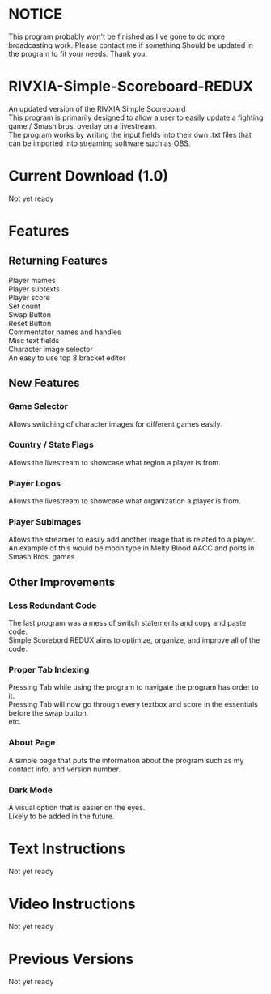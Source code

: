 # NOTICE
This program probably won't be finished as I've gone to do more broadcasting work. Please contact me if something
Should be updated in the program to fit your needs.
Thank you.

# RIVXIA-Simple-Scoreboard-REDUX
An updated version of the RIVXIA Simple Scoreboard   
This program is primarily designed to allow a user to easily update a fighting game / Smash bros. overlay on a livestream.  
The program works by writing the input fields into their own .txt files that can be imported into streaming software such as OBS.

# Current Download (1.0)
Not yet ready

# Features
## Returning Features  
Player mames  
Player subtexts  
Player score  
Set count  
Swap Button  
Reset Button  
Commentator names and handles  
Misc text fields  
Character image selector  
An easy to use top 8 bracket editor  

## New Features
### Game Selector
Allows switching of character images for different games easily.
### Country / State Flags
Allows the livestream to showcase what region a player is from.
### Player Logos
Allows the livestream to showcase what organization a player is from.
### Player Subimages
Allows the streamer to easily add another image that is related to a player.  
An example of this would be moon type in Melty Blood AACC and ports in Smash Bros. games.  

## Other Improvements
### Less Redundant Code
The last program was a mess of switch statements and copy and paste code.  
Simple Scorebord REDUX aims to optimize, organize, and improve all of the code.  
### Proper Tab Indexing
Pressing Tab while using the program to navigate the program has order to it.  
Pressing Tab will now go through every textbox and score in the essentials before the swap button.  
etc.
### About Page
A simple page that puts the information about the program such as my contact info, and version number.  
### Dark Mode
A visual option that is easier on the eyes.  
Likely to be added in the future.

# Text Instructions
Not yet ready

# Video Instructions
Not yet ready

# Previous Versions
Not yet ready
